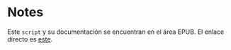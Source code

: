 # Notes

Este `script` y su documentación se encuentran en el área EPUB. El enlace directo es
[este](https://github.com/ColectivoPerroTriste/Herramientas/tree/master/EPUB/3-Notas).
